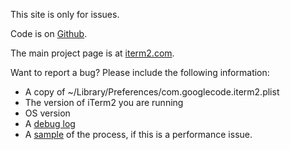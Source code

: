 This site is only for issues.

Code is on <a href="http://github.com/gnachman/iTerm2">Github</a>.

The main project page is at <a href="https://iterm2.com">iterm2.com</a>.

Want to report a bug? Please include the following information:
  * A copy of ~/Library/Preferences/com.googlecode.iterm2.plist
  * The version of iTerm2 you are running
  * OS version
  * A <a href="https://code.google.com/p/iterm2/wiki/DebugLogging">debug log</a>
  * A <a href="https://code.google.com/p/iterm2/wiki/HowToSample">sample</a> of the process, if this is a performance issue.


